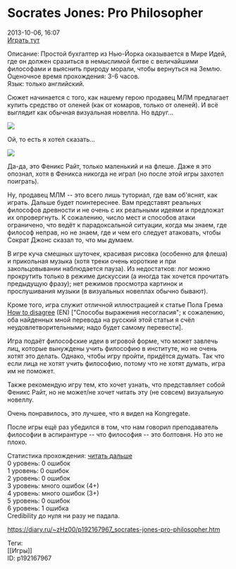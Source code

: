Socrates Jones: Pro Philosopher
================================

   
 2013-10-06, 16:07   
   [Играть тут](http://www.kongregate.com/games/ChiefWakamakamu/socrates-jones-pro-philosopher)    
   
 Описание: Простой бухгалтер из Нью-Йорка оказывается в Мире Идей, где он должен сразиться в немыслимой битве с величайшими философами и выяснить природу морали, чтобы вернуться на Землю.   
 Оценочное время прохождения: 3-6 часов.   
 Язык: только английский.   
   
 Сюжет начинается с того, как нашему герою продавец МЛМ предлагает купить средство от оленей (как от комаров, только от оленей). И всё выглядит как обычная визуальная новелла. Но вдруг...   
   
  ![](http://s020.radikal.ru/i713/1310/e6/de9e079fdd84.jpg)    
   
 Ой, то есть я хотел сказать...   
   
  ![](http://s017.radikal.ru/i428/1310/b8/019b8f5ccfe9.png)    
   
 Да-да, это Феникс Райт, только маленький и на флеше. Даже я это опознал, хотя в Феникса никогда не играл (но после этой игры захотел поиграть).   
   
 Ну, продавец МЛМ -- это всего лишь туториал, где вам об'яснят, как играть. Дальше будет поинтереснее. Вам представят реальных философов древности и не очень с их реальными идеями и предложат их опровергнуть. К сожалению, число мест и способов атаки ограничено, что ведёт к парадоксальной ситуации, когда мы знаем, где философ неправ, но не знаем, где и чем его следует атаковать, чтобы Сократ Джонс сказал то, что мы думаем.   
   
 В игре куча смешных шуточек, красивая рисовка (особенно для флеша) и прикольная музыка (хотя треки очень короткие и при закольцовывании наблюдается пауза). Из недостатков: лог можно прокрутить только в режиме дискуссии (а иногда так хочется прочитать предыдущую фразу); нет режимов просмотра картинок и прослушивания музыки (в визуальных новеллах обычно бывают).   
   
 Кроме того, игра служит отличной иллюстрацией к статье Пола Грема  [How to disagree](http://www.paulgraham.com/disagree.html)  (EN) ["Способы выражения несогласия"; к сожалению, оба найденных мной перевода на русский этой статьи я счёл неудовлетворительными; надо будет самому перевести].   
   
 Игра подаёт философские идеи в игровой форме, что может завлечь лиц, которые вынуждены учить философию в институте, но не очень хотят это делать. Однако, чтобы игру пройти, придётся думать. Так что если лица не хотят учить философию, потому что не хотят думать, игра им не поможет.   
   
 Также рекомендую игру тем, кто хочет узнать, что представляет собой Феникс Райт, но не может/не хочет читать эту (не совсем) визуальную новеллу.   
   
 Очень понравилось, это лучшее, что я видел на Kongregate.   
   
 После игры ещё раз убедился в том, что нам говорил преподаватель философии в аспирантуре -- что философия -- это болтовня. Но это не плохо.   
   
 Статистика прохождения:  [читать дальше](https://zHz00.diary.ru/p192167967.htm?index=1#linkmore192167967m1)      
 0 уровень: 0 ошибок   
 1 уровень: 0 ошибок   
 2 уровень: 0 ошибок   
 3 уровень: много ошибок (4+)   
 4 уровень: много ошибок (3+)   
 5 уровень: 0 ошибок   
 6 уровень: 1 ошибка   
 Credibility до нуля ни разу не падала.     
    
 <https://diary.ru/~zHz00/p192167967_socrates-jones-pro-philosopher.htm>   
   
 Теги:   
 [[Игры]]   
 ID: p192167967